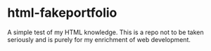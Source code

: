 # html-fakeportfolio
A simple test of my HTML knowledge. This is a repo not to be taken seriously and is purely for my enrichment of web development.
